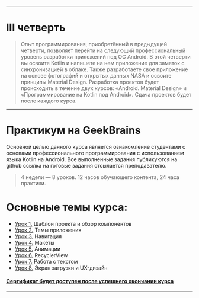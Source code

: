 ___

# III четверть
> Опыт программирования, приобретённый в предыдущей четверти, позволяет перейти на следующий профессиональный уровень разработки приложений под ОС Android. В этой четверти вы освоите Kotlin и напишете на нем приложение для заметок с синхронизацией в облаке. Также разработаете свое приложение на основе фотографий и открытых данных NASA и освоите принципы Material Design. Разработка проектов будет происходить в течение двух курсов: «Android. Material Design» и «Программирование на Kotlin под Android». Сдача проектов будет после каждого курса.

___

# Практикум на GeekBrains
Основной целью данного курса является ознакомление студентами с основами профессионального программирования с использованием языка Kotlin на Android.
Все выполненные задания публикуются на github ссылка на готовые задания отсылается преподавателю.

> 4 недели — 8 уроков. 12 часов обучающего контента, 24 часа практики.

# Основные темы курса:
* [Урок 1.](https://github.com/zurbaevi/android-material-design/tree/lesson1) Шаблон проекта и обзор компонентов
* [Урок 2.](https://github.com/zurbaevi/android-material-design/tree/lesson2) Темы приложения
* [Урок 3.](https://github.com/zurbaevi/android-material-design/tree/lesson3) Навигация
* [Урок 4.](https://github.com/zurbaevi/android-material-design/tree/lesson4) Макеты
* [Урок 5.](https://github.com/zurbaevi/android-material-design/tree/lesson5) Анимации
* [Урок 6.](https://github.com/zurbaevi/android-material-design/tree/lesson6) RecyclerView
* [Урок 7.](https://github.com/zurbaevi/android-material-design/tree/lesson7) Работа с текстом
* [Урок 8.](https://github.com/zurbaevi/android-material-design/tree/lesson8) Экран загрузки и UX-дизайн
#### [Сертификат будет доступен после успешнего окончании курса]()

____
